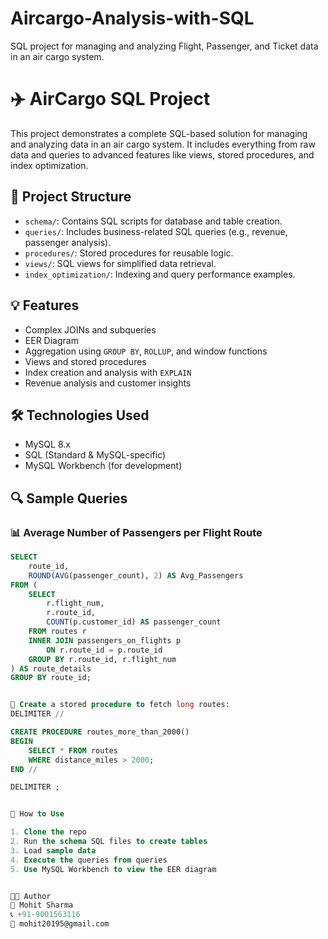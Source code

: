 # Aircargo-Analysis-with-SQL
SQL project for managing and analyzing Flight, Passenger, and Ticket data in an air cargo system.

# ✈️ AirCargo SQL Project

This project demonstrates a complete SQL-based solution for managing and analyzing data in an air cargo system. It includes everything from raw data and queries to advanced features like views, stored procedures, and index optimization.

## 📂 Project Structure

- `schema/`: Contains SQL scripts for database and table creation.
- `queries/`: Includes business-related SQL queries (e.g., revenue, passenger analysis).
- `procedures/`: Stored procedures for reusable logic.
- `views/`: SQL views for simplified data retrieval.
- `index_optimization/`: Indexing and query performance examples.

## 💡 Features

- Complex JOINs and subqueries
- EER Diagram
- Aggregation using `GROUP BY`, `ROLLUP`, and window functions
- Views and stored procedures
- Index creation and analysis with `EXPLAIN`
- Revenue analysis and customer insights

## 🛠 Technologies Used

- MySQL 8.x
- SQL (Standard & MySQL-specific)
- MySQL Workbench (for development)

## 🔍 Sample Queries

### 📊 Average Number of Passengers per Flight Route

```sql
SELECT
    route_id,
    ROUND(AVG(passenger_count), 2) AS Avg_Passengers
FROM (
    SELECT
        r.flight_num,
        r.route_id,
        COUNT(p.customer_id) AS passenger_count
    FROM routes r
    INNER JOIN passengers_on_flights p
        ON r.route_id = p.route_id
    GROUP BY r.route_id, r.flight_num
) AS route_details
GROUP BY route_id;


📌 Create a stored procedure to fetch long routes:
DELIMITER //

CREATE PROCEDURE routes_more_than_2000()
BEGIN
    SELECT * FROM routes
    WHERE distance_miles > 2000;
END //

DELIMITER ;


🏁 How to Use

1. Clone the repo
2. Run the schema SQL files to create tables
3. Load sample data
4. Execute the queries from queries
5. Use MySQL Workbench to view the EER diagram


👨‍💻 Author
👤 Mohit Sharma
📞 +91-9001563116
📧 mohit20195@gmail.com

